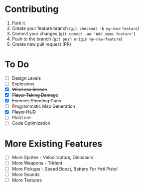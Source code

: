 # Contributing

1. Fork it
2. Create your feature branch (`git checkout -b my-new-feature`)
3. Commit your changes (`git commit -am 'Add some feature'`)
4. Push to the branch (`git push origin my-new-feature`)
5. Create new pull request (PR)

# To Do

- [ ] Design Levels
- [ ] Explosions
- [x] ~~Win/Loss Screen~~
- [x] ~~Player Taking Damage~~
- [x] ~~Enemies Shooting Guns~~
- [ ] Programmatic Map Generation
- [x] ~~Player HUD~~
- [ ] Plot/Lore
- [ ] Code Optimization

# More Existing Features

- [ ] More Sprites - Velociraptors, Dinosaurs
- [ ] More Weapons - Trident
- [ ] More Pickups - Speed Boost, Battery For Yeti Pistol
- [ ] More Sounds
- [ ] More Textures